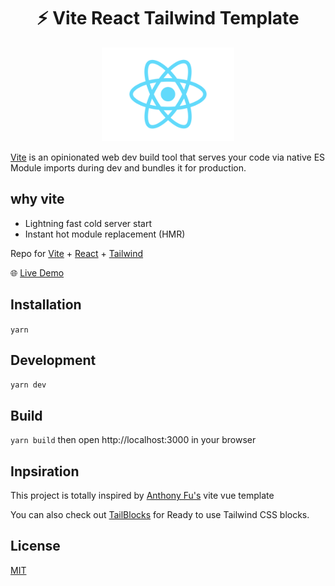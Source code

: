 <h1 align='center'>⚡️ Vite React Tailwind Template</h1>

<p align='center'>
<img src='./src/logo.svg' height='150'/>
</p>

[Vite](https://github.com/vitejs/vite) is an opinionated web dev build tool that serves your code via native ES Module imports during dev and bundles it for production.

## why vite

- Lightning fast cold server start
- Instant hot module replacement (HMR)

Repo for [Vite](https://github.com/vuejs/vite) + [React](https://github.com/facebook/react) + [Tailwind](https://github.com/tailwindlabs/tailwindcss)

🌐 [Live Demo](https://vite-react-starter.netlify.app/)

## Installation

`yarn`

## Development

`yarn dev`

## Build

`yarn build` then open http://localhost:3000 in your browser

## Inpsiration

This project is totally inspired by [Anthony Fu's](https://github.com/antfu/vite-vueuse-starter) vite vue template

You can also check out [TailBlocks](https://github.com/mertJF/tailblocks) for Ready to use Tailwind CSS blocks.

## License

[MIT](http://opensource.org/licenses/MIT)
